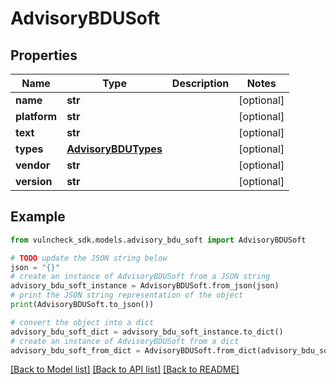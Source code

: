 # AdvisoryBDUSoft


## Properties

Name | Type | Description | Notes
------------ | ------------- | ------------- | -------------
**name** | **str** |  | [optional] 
**platform** | **str** |  | [optional] 
**text** | **str** |  | [optional] 
**types** | [**AdvisoryBDUTypes**](AdvisoryBDUTypes.md) |  | [optional] 
**vendor** | **str** |  | [optional] 
**version** | **str** |  | [optional] 

## Example

```python
from vulncheck_sdk.models.advisory_bdu_soft import AdvisoryBDUSoft

# TODO update the JSON string below
json = "{}"
# create an instance of AdvisoryBDUSoft from a JSON string
advisory_bdu_soft_instance = AdvisoryBDUSoft.from_json(json)
# print the JSON string representation of the object
print(AdvisoryBDUSoft.to_json())

# convert the object into a dict
advisory_bdu_soft_dict = advisory_bdu_soft_instance.to_dict()
# create an instance of AdvisoryBDUSoft from a dict
advisory_bdu_soft_from_dict = AdvisoryBDUSoft.from_dict(advisory_bdu_soft_dict)
```
[[Back to Model list]](../README.md#documentation-for-models) [[Back to API list]](../README.md#documentation-for-api-endpoints) [[Back to README]](../README.md)


